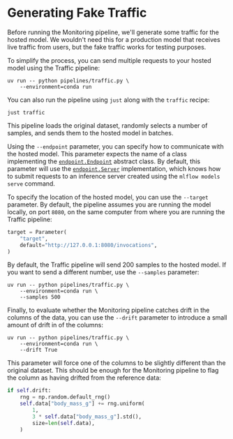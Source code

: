 # Generating Fake Traffic

Before running the Monitoring pipeline, we'll generate some traffic for the hosted model. We wouldn't need this for a production model that receives live traffic from users, but the fake traffic works for testing purposes.

To simplify the process, you can send multiple requests to your hosted model using the Traffic pipeline:

```shell
uv run -- python pipelines/traffic.py \
    --environment=conda run
```

You can also run the pipeline using `just` along with the `traffic` recipe:

```shell
just traffic
```

This pipeline loads the original dataset, randomly selects a number of samples, and sends them to the hosted model in batches. 

Using the `--endpoint` parameter, you can specify how to communicate with the hosted model. This parameter expects the name of a class implementing the [`endpoint.Endpoint`](pipelines/inference/endpoint.py) abstract class. By default, this parameter will use the [`endpoint.Server`](pipelines/inference/endpoint.py) implementation, which knows how to submit requests to an inference server created using the `mlflow models serve` command.

To specify the location of the hosted model, you can use the `--target` parameter. By default, the pipeline assumes you are running the model locally, on port `8080`, on the same computer from where you are running the Traffic pipeline:

```python
target = Parameter(
    "target",
    default="http://127.0.0.1:8080/invocations",
)
```

By default, the Traffic pipeline will send 200 samples to the hosted model. If you want to send a different number, use the `--samples` parameter:

```shell
uv run -- python pipelines/traffic.py \
    --environment=conda run \
    --samples 500
```

Finally, to evaluate whether the Monitoring pipeline catches drift in the columns of the data, you can use the `--drift` parameter to introduce a small amount of drift in of the columns:

```shell
uv run -- python pipelines/traffic.py \
    --environment=conda run \
    --drift True
```

This parameter will force one of the columns to be slightly different than the original dataset. This should be enough for the Monitoring pipeline to flag the column as having drifted from the reference data:

```python
if self.drift:
    rng = np.random.default_rng()
    self.data["body_mass_g"] += rng.uniform(
        1,
        3 * self.data["body_mass_g"].std(),
        size=len(self.data),
    )
```